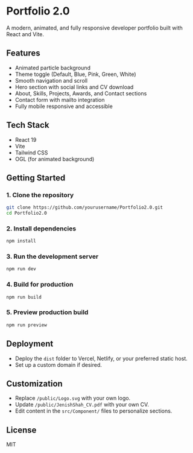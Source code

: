 # Portfolio 2.0

A modern, animated, and fully responsive developer portfolio built with React and Vite.

## Features
- Animated particle background
- Theme toggle (Default, Blue, Pink, Green, White)
- Smooth navigation and scroll
- Hero section with social links and CV download
- About, Skills, Projects, Awards, and Contact sections
- Contact form with mailto integration
- Fully mobile responsive and accessible

## Tech Stack
- React 19
- Vite
- Tailwind CSS
- OGL (for animated background)

## Getting Started

### 1. Clone the repository
```bash
git clone https://github.com/yourusername/Portfolio2.0.git
cd Portfolio2.0
```

### 2. Install dependencies
```bash
npm install
```

### 3. Run the development server
```bash
npm run dev
```

### 4. Build for production
```bash
npm run build
```

### 5. Preview production build
```bash
npm run preview
```

## Deployment
- Deploy the `dist` folder to Vercel, Netlify, or your preferred static host.
- Set up a custom domain if desired.

## Customization
- Replace `/public/Logo.svg` with your own logo.
- Update `/public/JenishShah_CV.pdf` with your own CV.
- Edit content in the `src/Component/` files to personalize sections.

## License
MIT
